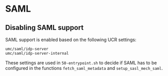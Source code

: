 # SAML


## Disabling SAML support

SAML support is enabled based on the following UCR settings:

```
umc/saml/idp-server
umc/saml/idp-server-internal
```

These settings are used in `50-entrypoint.sh` to decide if SAML has to be
configured in the functions `fetch_saml_metadata` and `setup_sasl_mech_saml`.
